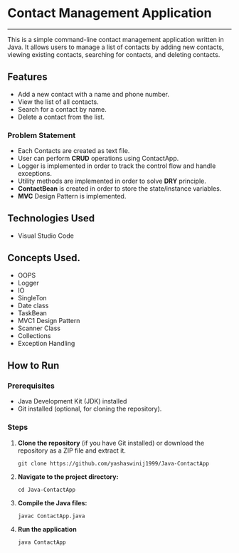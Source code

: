 # Contact Management Application

---

This is a simple command-line contact management application written in Java. It allows users to manage a list of contacts by adding new contacts, viewing existing contacts, searching for contacts, and deleting contacts.

## Features

- Add a new contact with a name and phone number.
- View the list of all contacts.
- Search for a contact by name.
- Delete a contact from the list.

### Problem Statement

- Each Contacts are created as text file.
- User can perform **CRUD** operations using ContactApp.
- Logger is implemented in order to track the control flow and handle exceptions.
- Utility methods are implemented in order to solve **DRY** principle.
- **ContactBean** is created in order to store the state/instance variables.
- **MVC** Design Pattern is implemented.

## Technologies Used

- Visual Studio Code

## Concepts Used.

- OOPS
- Logger
- IO
- SingleTon
- Date class
- TaskBean
- MVC1 Design Pattern
- Scanner Class
- Collections
- Exception Handling

## How to Run

### Prerequisites

- Java Development Kit (JDK) installed
- Git installed (optional, for cloning the repository).

### Steps

1. **Clone the repository** (if you have Git installed) or download the repository as a ZIP file and extract it.

   ```
   git clone https://github.com/yashaswinij1999/Java-ContactApp
   ```

2. **Navigate to the project directory:**

   ```
   cd Java-ContactApp
   ```

3. **Compile the Java files:**
   ```
   javac ContactApp.java
   ```
4. **Run the application**

   ```
   java ContactApp
   ```
